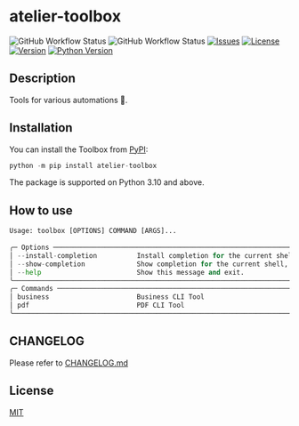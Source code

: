 # atelier-toolbox

![GitHub Workflow Status](https://img.shields.io/github/actions/workflow/status/mihaichris/atelier-toolbox/build.yml)
![GitHub Workflow Status](https://img.shields.io/github/actions/workflow/status/mihaichris/atelier-toolbox/test.yml?label=test)
[![Issues](https://img.shields.io/github/issues/mihaichris/atelier-toolbox)](https://github.com/mihaichris/atelier-toolbox/issues)
[![License](https://img.shields.io/github/license/mihaichris/atelier-toolbox)](https://github.com/mihaichris/atelier-toolbox/blob/main/LICENSE)
[![Version](https://img.shields.io/github/v/tag/mihaichris/atelier-toolbox)](https://github.com/mihaichris/atelier-toolbox/blob/main/LICENSE)
[![Python Version](https://img.shields.io/pypi/pyversions/atelier-toolbox)](https://pypi.org/project/atelier-toolbox/)

## Description

Tools for various automations 🧰.

## Installation

You can install the Toolbox from [PyPI](https://pypi.org/):

```python
python -m pip install atelier-toolbox
```
The package is supported on Python 3.10 and above.


## How to use

```python
Usage: toolbox [OPTIONS] COMMAND [ARGS]...                                                                               
                                                                                                                          
╭─ Options ──────────────────────────────────────────────────────────────────────────────────────────────────────────────╮
│ --install-completion          Install completion for the current shell.                                                │
│ --show-completion             Show completion for the current shell, to copy it or customize the installation.         │
│ --help                        Show this message and exit.                                                              │
╰────────────────────────────────────────────────────────────────────────────────────────────────────────────────────────╯
╭─ Commands ─────────────────────────────────────────────────────────────────────────────────────────────────────────────╮
│ business                      Business CLI Tool                                                                        │
│ pdf                           PDF CLI Tool                                                                             │
╰────────────────────────────────────────────────────────────────────────────────────────────────────────────────────────╯
```

## CHANGELOG
 Please refer to [CHANGELOG.md](https://github.com/mihaichris/toolbox/blob/main/CHANGELOG.md)

## License
[MIT](https://opensource.org/licenses/MIT)
